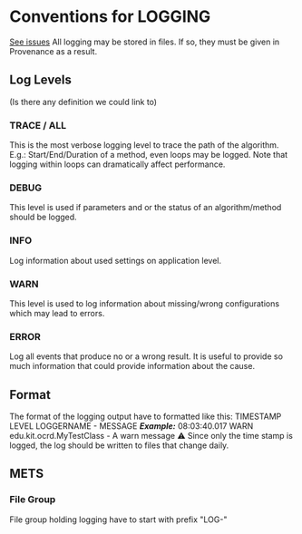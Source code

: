 # Conventions for LOGGING
[See issues](https://github.com/OCR-D/spec/issues/11)
All logging may be stored in files. 
If so, they must be given in Provenance as a result. 

## Log Levels
(Is there any definition we could link to)
### TRACE / ALL
This is the most verbose logging level to trace the path of the algorithm.
E.g.: Start/End/Duration of a method, even loops may be logged. 
Note that logging within loops can dramatically affect performance.
### DEBUG
This level is used if parameters and or the status of an algorithm/method should be logged. 
### INFO
Log information about used settings on application level.
### WARN
This level is used to log information about missing/wrong configurations which may lead to errors.
### ERROR
Log all events that produce no or a wrong result. 
It is useful to provide so much information that could provide information about the cause.


## Format
The format of the logging output have to formatted like this:
TIMESTAMP LEVEL LOGGERNAME - MESSAGE
***Example:***
08:03:40.017 WARN edu.kit.ocrd.MyTestClass - A warn message
:warning: 
Since only the time stamp is logged, the log should be written to files that change daily.

## METS
### File Group
File group holding logging have to start with prefix "LOG-"

